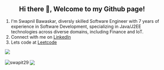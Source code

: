 <h2 align="center">Hi there 👋, Welcome to my Github page!</h2>
<ol>
  <li>I'm Swapnil Bawaskar, diversly skilled Software Engineer with 7 years of experience in Software Development, specializing in Java/J2EE technologies across diverse domains, including Finance and IoT.</li>
  <li>Connect with me on <a href="https://www.linkedin.com/in/swapit/">LinkedIn</a></li>
  <li>Lets code at <a href="https://leetcode.com/u/swapit/">Leetcode</a></li>
</ol>

&nbsp;![](https://komarev.com/ghpvc/?username=swapit&color=brightgreen)
<p>&nbsp;<img align="center" src="https://github-readme-stats.vercel.app/api?username=swapit29&show_icons=true&theme=dark&locale=en" alt="swapit29" />
<img align="center" src="https://github-readme-stats.vercel.app/api/top-langs/?username=swapit29&layout=compact&hide_border=false&&langs_count=10&show_icons=true&theme=dark" />
</p>

